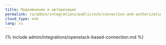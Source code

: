 ```yaml
---
title: Подключение и авторизация
permalink: ru/admin/integrations/public/ovh/сonnection-and-authorization.html
cloud_type: ovh
lang: ru
---
```


{% include admin/integrations/openstack-based-connection.md %}
